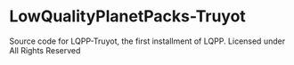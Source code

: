 # LowQualityPlanetPacks-Truyot
Source code for LQPP-Truyot, the first installment of LQPP. Licensed under All Rights Reserved
